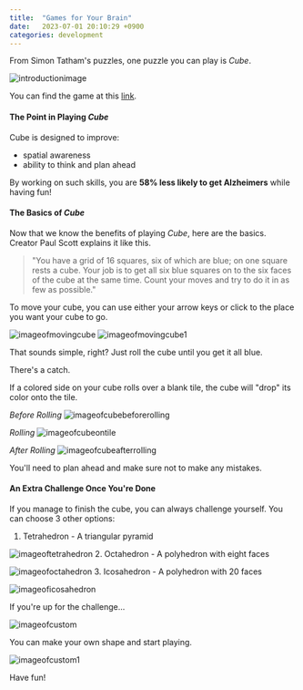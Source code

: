 ```yaml
---
title:  "Games for Your Brain"
date:   2023-07-01 20:10:29 +0900
categories: development
---
```


From Simon Tatham's puzzles, one puzzle you can play is *Cube*.

![introductionimage](https://res.cloudinary.com/dw2lty0io/image/upload/v1688201422/introimage_dhu7sh.png)

You can find the game at this [link](https://www.chiark.greenend.org.uk/~sgtatham/puzzles/js/cube.html).

#### The Point in Playing *Cube*

Cube is designed to improve:

- spatial awareness
- ability to think and plan ahead

By working on such skills, you are **58% less likely to get Alzheimers** while having fun!

#### The Basics of *Cube*

Now that we know the benefits of playing *Cube*, here are the basics. Creator Paul Scott explains it like this.

> "You have a grid of 16 squares, six of which are blue; on one square rests a cube. Your job is to get all six blue squares on to the six faces of the cube at the same time. Count your moves and try to do it in as few as possible."

To move your cube, you can use either your arrow keys or click to the place you want your cube to go.

![imageofmovingcube](https://res.cloudinary.com/dw2lty0io/image/upload/v1688201422/imageofmovingcube_az0brl.png)
![imageofmovingcube1](https://res.cloudinary.com/dw2lty0io/image/upload/v1688201422/imageofmovingcube1_b0kr4f.png)

That sounds simple, right? Just roll the cube until you get it all blue.

There's a catch.

If a colored side on your cube rolls over a blank tile, the cube will "drop" its color onto the tile.

*Before Rolling*
![imageofcubebeforerolling](https://res.cloudinary.com/dw2lty0io/image/upload/v1688201753/1_ej5vqg.png)

*Rolling*
![imageofcubeontile](https://res.cloudinary.com/dw2lty0io/image/upload/v1688201753/2_kgwwda.png)

*After Rolling*
![imageofcubeafterrolling](https://res.cloudinary.com/dw2lty0io/image/upload/v1688201753/3_bypgyn.png)

You'll need to plan ahead and make sure not to make any mistakes.

#### An Extra Challenge Once You're Done

If you manage to finish the cube, you can always challenge yourself. You can choose 3 other options:

1. Tetrahedron - A triangular pyramid

![imageoftetrahedron](https://res.cloudinary.com/dw2lty0io/image/upload/v1688202028/1.1_wqluu1.png)
2. Octahedron - A polyhedron with eight faces

![imageofoctahedron](https://res.cloudinary.com/dw2lty0io/image/upload/v1688202028/1.2_j3f2hg.png)
3. Icosahedron - A polyhedron with 20 faces

![imageoficosahedron](https://res.cloudinary.com/dw2lty0io/image/upload/v1688202028/1.3_n4k4pl.png)

If you're up for the challenge...

![imageofcustom](https://res.cloudinary.com/dw2lty0io/image/upload/v1688202294/1_zgzbmt.png)

You can make your own shape and start playing.

![imageofcustom1](https://res.cloudinary.com/dw2lty0io/image/upload/v1688202284/2_pepga4.png)

Have fun!
